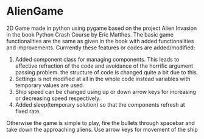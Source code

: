 # AlienGame
2D Game made in python using pygame based on the project Alien Invasion in the book Python Crash Course by Eric Matthes. The basic game functionalities are the same as given in the book with added functionalities and improvements. Currrently these features or codes are added/modified:

1) Added component class for managing components. This leads to effective refraction of the code and avoidance of the horrific argument passing problem. the structure of code is changed quite a bit due to this.
2) Settings is not modified at all in the whole code instead variables with temporary values are used.
3) Ship speed can be changed using up or down arrow keys for increasing or decreasing speed respectively.
4) Added sleep(temporary solution) so that the components refresh at fixed rate.

Otherwise the game is simple to play, fire the bullets through spacebar and take down the approaching aliens. Use arrow keys for movement of the ship
